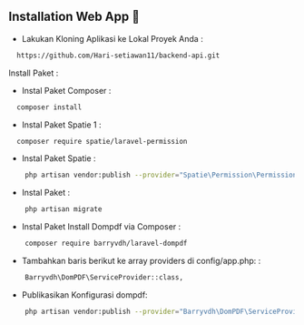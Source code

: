 ## Installation Web App 📌

- Lakukan Kloning Aplikasi ke Lokal Proyek Anda :
```bash
  https://github.com/Hari-setiawan11/backend-api.git

```

Install Paket :
- Instal Paket Composer :
```bash
  composer install

```
- Instal Paket Spatie 1 :
```bash
  composer require spatie/laravel-permission
```
- Instal Paket Spatie :
```bash
    php artisan vendor:publish --provider="Spatie\Permission\PermissionServiceProvider"
```
- Instal Paket :
```bash
    php artisan migrate
```







- Instal Paket Install Dompdf via Composer :
```bash
    composer require barryvdh/laravel-dompdf
```

- Tambahkan baris berikut ke array providers di config/app.php: :
```bash
    Barryvdh\DomPDF\ServiceProvider::class,
```

- Publikasikan Konfigurasi dompdf:
```bash
    php artisan vendor:publish --provider="Barryvdh\DomPDF\ServiceProvider"
```
